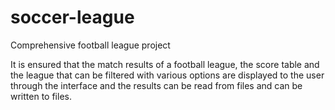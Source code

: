 # soccer-league
 Comprehensive football league project
 
 It is ensured that the match results of a football league, the score table and the league that can be filtered with various options are displayed to the user through the interface and the results can be read from files and can be written to files.

